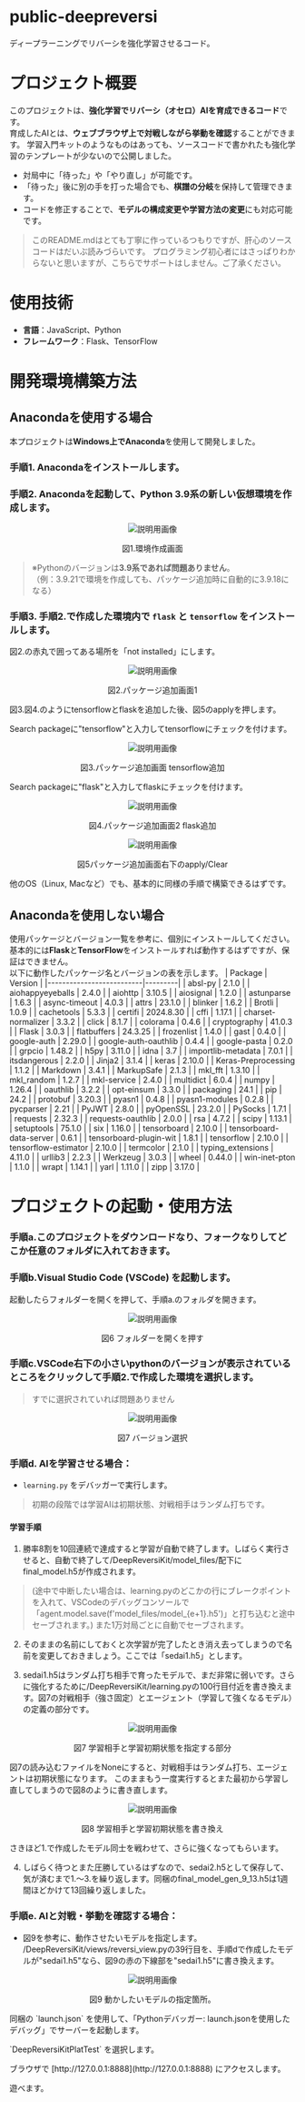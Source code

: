 # public-deepreversi


ディープラーニングでリバーシを強化学習させるコード。
# プロジェクト概要

このプロジェクトは、**強化学習でリバーシ（オセロ）AIを育成できるコード**です。  
育成したAIとは、**ウェブブラウザ上で対戦しながら挙動を確認**することができます。
学習入門キットのようなものはあっても、ソースコードで書かれたも強化学習のテンプレートが少ないので公開しました。

- 対局中に「待った」や「やり直し」が可能です。
- 「待った」後に別の手を打った場合でも、**棋譜の分岐**を保持して管理できます。
- コードを修正することで、**モデルの構成変更や学習方法の変更**にも対応可能です。
> このREADME.mdはとても丁寧に作っているつもりですが、肝心のソースコードはだいぶ読みづらいです。
> プログラミング初心者にはさっぱりわからないと思いますが、こちらでサポートはしません。ご了承ください。
# 使用技術

- **言語**：JavaScript、Python
- **フレームワーク**：Flask、TensorFlow

# 開発環境構築方法

## Anacondaを使用する場合

本プロジェクトは**Windows上でAnaconda**を使用して開発しました。

### 手順1. Anacondaをインストールします。
### 手順2. Anacondaを起動して、Python 3.9系の新しい仮想環境を作成します。
<p align="center">
 <img src="/README_images/005.png" alt="説明用画像" />
</p>
<p align="center">図1.環境作成画面</p>


> ※Pythonのバージョンは**3.9系であれば問題ありません**。  
> （例：3.9.21で環境を作成しても、パッケージ追加時に自動的に3.9.18になる）
### 手順3. 手順2.で作成した環境内で `flask` と `tensorflow` をインストールします。

図2.の赤丸で囲ってある場所を「not installed」にします。
<p align="center">
 <img src="/README_images/015.png" alt="説明用画像" />
</p>
<p align="center">図2.パッケージ追加画面1</p>

図3.図4.のようにtensorflowとflaskを追加した後、図5のapplyを押します。

Search packageに"tensorflow"と入力してtensorflowにチェックを付けます。
<p align="center">
 <img src="/README_images/025.png" alt="説明用画像" />
</p>
<p align="center">図3.パッケージ追加画面 tensorflow追加</p>

Search packageに"flask"と入力してflaskにチェックを付けます。
<p align="center">
 <img src="/README_images/035.png" alt="説明用画像" />
</p>
<p align="center">図4.パッケージ追加画面2 flask追加</p>

<p align="center">
 <img src="/README_images/045.png" alt="説明用画像" />
</p>
<p align="center">図5パッケージ追加画面右下のapply/Clear</p>

他のOS（Linux, Macなど）でも、基本的に同様の手順で構築できるはずです。

## Anacondaを使用しない場合

使用パッケージとバージョン一覧を参考に、個別にインストールしてください。  
基本的には**Flask**と**TensorFlow**をインストールすれば動作するはずですが、保証はできません。  
以下に動作したパッケージ名とバージョンの表を示します。
| Package                 | Version |
|--------------------------|---------|
| absl-py                  | 2.1.0   |
| aiohappyeyeballs         | 2.4.0   |
| aiohttp                  | 3.10.5  |
| aiosignal                | 1.2.0   |
| astunparse               | 1.6.3   |
| async-timeout            | 4.0.3   |
| attrs                    | 23.1.0  |
| blinker                  | 1.6.2   |
| Brotli                   | 1.0.9   |
| cachetools               | 5.3.3   |
| certifi                  | 2024.8.30 |
| cffi                     | 1.17.1  |
| charset-normalizer       | 3.3.2   |
| click                    | 8.1.7   |
| colorama                 | 0.4.6   |
| cryptography             | 41.0.3  |
| Flask                    | 3.0.3   |
| flatbuffers              | 24.3.25 |
| frozenlist               | 1.4.0   |
| gast                     | 0.4.0   |
| google-auth              | 2.29.0  |
| google-auth-oauthlib     | 0.4.4   |
| google-pasta             | 0.2.0   |
| grpcio                   | 1.48.2  |
| h5py                     | 3.11.0  |
| idna                     | 3.7     |
| importlib-metadata       | 7.0.1   |
| itsdangerous             | 2.2.0   |
| Jinja2                   | 3.1.4   |
| keras                    | 2.10.0  |
| Keras-Preprocessing      | 1.1.2   |
| Markdown                 | 3.4.1   |
| MarkupSafe               | 2.1.3   |
| mkl_fft                  | 1.3.10  |
| mkl_random               | 1.2.7   |
| mkl-service              | 2.4.0   |
| multidict                | 6.0.4   |
| numpy                    | 1.26.4  |
| oauthlib                 | 3.2.2   |
| opt-einsum               | 3.3.0   |
| packaging                | 24.1    |
| pip                      | 24.2    |
| protobuf                 | 3.20.3  |
| pyasn1                   | 0.4.8   |
| pyasn1-modules           | 0.2.8   |
| pycparser                | 2.21    |
| PyJWT                    | 2.8.0   |
| pyOpenSSL                | 23.2.0  |
| PySocks                  | 1.7.1   |
| requests                 | 2.32.3  |
| requests-oauthlib        | 2.0.0   |
| rsa                      | 4.7.2   |
| scipy                    | 1.13.1  |
| setuptools               | 75.1.0  |
| six                      | 1.16.0  |
| tensorboard              | 2.10.0  |
| tensorboard-data-server  | 0.6.1   |
| tensorboard-plugin-wit   | 1.8.1   |
| tensorflow               | 2.10.0  |
| tensorflow-estimator     | 2.10.0  |
| termcolor                | 2.1.0   |
| typing_extensions        | 4.11.0  |
| urllib3                  | 2.2.3   |
| Werkzeug                 | 3.0.3   |
| wheel                    | 0.44.0  |
| win-inet-pton            | 1.1.0   |
| wrapt                    | 1.14.1  |
| yarl                     | 1.11.0  |
| zipp                     | 3.17.0  |


# プロジェクトの起動・使用方法

### 手順a.このプロジェクトをダウンロードなり、フォークなりしてどこか任意のフォルダに入れておきます。
### 手順b.Visual Studio Code (VSCode) を起動します。
起動したらフォルダーを開くを押して、手順a.のフォルダを開きます。
<p align="center">
 <img src="/README_images/055.png" alt="説明用画像" />
</p>
<p align="center">図6 フォルダーを開くを押す</p>

### 手順c.VSCode右下の小さいpythonのバージョンが表示されているところをクリックして手順2.で作成した環境を選択します。
> すでに選択されていれば問題ありません
<p align="center">
 <img src="/README_images/065.png" alt="説明用画像" />
</p>
<p align="center">図7 バージョン選択</p>


### 手順d. **AIを学習させる場合**：
   - `learning.py` をデバッガーで実行します。
> 初期の段階では学習AIは初期状態、対戦相手はランダム打ちです。

#### 学習手順
1. 勝率8割を10回連続で達成すると学習が自動で終了します。しばらく実行させると、自動で終了して/DeepReversiKit/model_files/配下にfinal_model.h5が作成されます。
> (途中で中断したい場合は、learning.pyのどこかの行にブレークポイントを入れて、VSCodeのデバッグコンソールで「agent.model.save(f'model_files/model_{e+1}.h5')」と打ち込むと途中セーブされます。)
> また1万対局ごとに自動でセーブされます。

2. そのままの名前にしておくと次学習が完了したとき消え去ってしまうので名前を変更しておきましょう。ここでは「sedai1.h5」とします。

3. sedai1.h5はランダム打ち相手で育ったモデルで、まだ非常に弱いです。さらに強化するために/DeepReversiKit/learning.pyの100行目付近を書き換えます。図7の対戦相手（強さ固定）とエージェント（学習して強くなるモデル）の定義の部分です。

<p align="center">
 <img src="/README_images/075.png" alt="説明用画像" />
</p>
<p align="center">図7 学習相手と学習初期状態を指定する部分</p>

図7の読み込むファイルをNoneにすると、対戦相手はランダム打ち、エージェントは初期状態になります。
このままもう一度実行するとまた最初から学習し直してしまうので図8のように書き直します。

<p align="center">
 <img src="/README_images/080.png" alt="説明用画像" />
</p>
<p align="center">図8 学習相手と学習初期状態を書き換え</p>

さきほど1.で作成したモデル同士を戦わせて、さらに強くなってもらいます。

4. しばらく待つとまた圧勝しているはずなので、sedai2.h5として保存して、気が済むまで1.～3.を繰り返します。同梱のfinal_model_gen_9_13.h5は1週間ほどかけて13回繰り返しました。


### 手順e. **AIと対戦・挙動を確認する場合**：
   - 図9を参考に、動作させたいモデルを指定します。
/DeepReversiKit/views/reversi_view.pyの39行目を、手順dで作成したモデルが"sedai1.h5"なら、図9の赤の下線部を"sedai1.h5"に書き換えます。
<p align="center">
 <img src="/README_images/085.png" alt="説明用画像" />
</p>
<p align="center">図9 動かしたいモデルの指定箇所。</p>
<p>同梱の `launch.json` を使用して、「Pythonデバッガー: launch.jsonを使用したデバッグ」でサーバーを起動します。</p>
<p>`DeepReversiKitPlatTest` を選択します。</p>
<p>ブラウザで [http://127.0.0.1:8888](http://127.0.0.1:8888) にアクセスします。</p>
<p>遊べます。</p>
